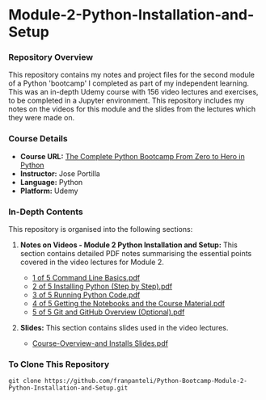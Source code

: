# Module-2-Python-Installation-and-Setup
### Repository Overview

This repository contains my notes and project files for the second module of a Python 'bootcamp' I completed as part of my independent learning. This was an in-depth Udemy course with 156 video lectures and exercises, to be completed in a Jupyter environment. This repository includes my notes on the videos for this module and the slides from the lectures which they were made on.

### Course Details
- **Course URL:** [The Complete Python Bootcamp From Zero to Hero in Python](https://www.udemy.com/course/complete-python-bootcamp/?couponCode=ST18MT62524)
- **Instructor:** Jose Portilla
- **Language:** Python
- **Platform:** Udemy

### In-Depth Contents
This repository is organised into the following sections:

1. **Notes on Videos - Module 2 Python Installation and Setup:**
   This section contains detailed PDF notes summarising the essential points covered in the video lectures for Module 2.
   - [1 of 5 Command Line Basics.pdf](Notes%20on%20Videos%20-%20Module%202%20Python%20Installation%20and%20Setup/1%20of%205%20Command%20Line%20Basics.pdf)
   - [2 of 5 Installing Python (Step by Step).pdf](Notes%20on%20Videos%20-%20Module%202%20Python%20Installation%20and%20Setup/2%20of%205%20Installing%20Python%20(Step%20by%20Step).pdf)
   - [3 of 5 Running Python Code.pdf](Notes%20on%20Videos%20-%20Module%202%20Python%20Installation%20and%20Setup/3%20of%205%20Running%20Python%20Code.pdf)
   - [4 of 5 Getting the Notebooks and the Course Material.pdf](Notes%20on%20Videos%20-%20Module%202%20Python%20Installation%20and%20Setup/4%20of%205%20Getting%20the%20Notebooks%20and%20the%20Course%20Material.pdf)
   - [5 of 5 Git and GitHub Overview (Optional).pdf](Notes%20on%20Videos%20-%20Module%202%20Python%20Installation%20and%20Setup/5%20of%205%20Git%20and%20GitHub%20Overview%20(Optional).pdf)

2. **Slides:**
   This section contains slides used in the video lectures.
   - [Course-Overview-and Installs Slides.pdf](Course-Overview-and%20Installs%20Slides.pdf)

### To Clone This Repository
```
git clone https://github.com/franpanteli/Python-Bootcamp-Module-2-Python-Installation-and-Setup.git
```
